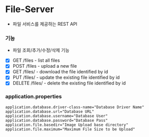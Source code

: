 # File-Server

- 파일 서비스를 제공하는 REST API

### 기능
- 파일 조회/추가/수정/삭제 기능
- [x] GET /files - list all files
- [x] POST /files - upload a new file
- [x] GET /files/<id> - download the file identified by id
- [x] PUT /files/<id> - update the existing file identified by id
- [x] DELETE /files/<id> - delete the existing file identified by id

### application.properties
```
application.database.driver-class-name="Database Driver Name"
application.database.url="Database URL"
application.database.username="Database User"
application.database.password="Database Pass"
application.file.basedir="Image Upload base directory"
application.file.maximum="Maximum File Size to be Upload"
```
